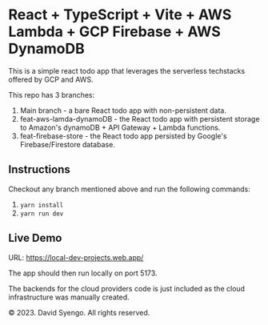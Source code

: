 # React + TypeScript + Vite + AWS Lambda + GCP Firebase + AWS DynamoDB

This is a simple react todo app that leverages the serverless techstacks offered by GCP and AWS.

This repo has 3 branches:
1. Main branch - a bare React todo app with non-persistent data.
2. feat-aws-lamda-dynamoDB - the React todo app with persistent storage to Amazon's dynamoDB + API Gateway + Lambda functions.
3. feat-firebase-store - the React todo app persisted by Google's Firebase/Firestore database.


## Instructions
Checkout any branch mentioned above and run the following commands:
1. ``` yarn install ```
2. ``` yarn run dev ```


## Live Demo
URL: https://local-dev-projects.web.app/

The app should then run locally on port 5173.

The backends for the cloud providers code is just included as the cloud infrastructure was manually created.

&copy; 2023. David Syengo. All rights reserved.
